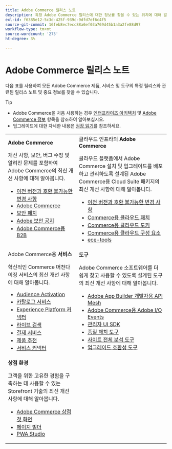 ```yaml
---
title: Adobe Commerce 릴리스 노트
description: 특정 Adobe Commerce 릴리스에 대한 정보를 찾을 수 있는 위치에 대해 알아봅니다.
exl-id: f6385e12-5c3d-425f-939c-9dfd7ef6c4f5
source-git-commit: 16feb8ec7ecc88a6ef03a769d45b1a3a2fe88d97
workflow-type: tm+mt
source-wordcount: '275'
ht-degree: 3%

---
```



# Adobe Commerce 릴리스 노트

다음 표를 사용하여 모든 Adobe Commerce 제품, 서비스 및 도구의 특정 릴리스와 관련된 릴리스 노트 및 중요 정보를 찾을 수 있습니다.

>[!TIP]
>
>- Adobe Commerce을 처음 사용하는 경우 [엔터프라이즈 아키텍처](../../implementation-playbook/architecture/enterprise-blueprint.md) 및 [Adobe Commerce 정보](https://experienceleague.adobe.com/ko/docs/commerce-admin/start/about) 항목을 참조하여 알아보십시오.
>- 업그레이드에 대한 자세한 내용은 [권장 읽기](../../upgrade/resources/recommended-reading.md)를 참조하세요.

<table>
  <tbody>
    <tr>
      <td><strong>Adobe Commerce</strong>
        <p>개선 사항, 보안, 버그 수정 및 알려진 문제를 포함하여 Adobe Commerce의 최신 개선 사항에 대해 알아봅니다.</p>
          <ul>
            <li><a href="https://developer.adobe.com/commerce/php/development/backward-incompatible-changes/">이전 버전과 호환 불가능한 변경 사항</a></li>
            <li><a href="commerce/overview.md">Adobe Commerce</a></li>
            <li><a href="security/overview.md">보안 패치</a></li>
            <li><a href="https://helpx.adobe.com/kr/security/products/magento.html">Adobe 보안 공지</a></li>
            <li><a href="https://experienceleague.adobe.com/docs/commerce-admin/b2b/release-notes.html?lang=ko">Adobe Commerce용 B2B</a></li>
          </ul>
        </td>
      <td>클라우드 인프라의 <strong>Adobe Commerce</strong>
        <p>클라우드 플랫폼에서 Adobe Commerce 설치 및 업그레이드를 배포하고 관리하도록 설계된 Adobe Commerce용 Cloud Suite 패키지의 최신 개선 사항에 대해 알아봅니다.</p>
          <ul>
            <li><a href="https://experienceleague.adobe.com/ko/docs/commerce-cloud-service/user-guide/release-notes/backward-incompatible-changes">이전 버전과 호환 불가능한 변경 사항</a></li>
            <li><a href="https://experienceleague.adobe.com/ko/docs/commerce-cloud-service/user-guide/release-notes/cloud-patches">Commerce용 클라우드 패치</a></li>
            <li><a href="https://experienceleague.adobe.com/ko/docs/commerce-cloud-service/user-guide/release-notes/cloud-docker">Commerce용 클라우드 도커</a></li>
            <li><a href="https://experienceleague.adobe.com/ko/docs/commerce-cloud-service/user-guide/release-notes/cloud-components">Commerce용 클라우드 구성 요소</a></li>
            <li><a href="https://experienceleague.adobe.com/ko/docs/commerce-cloud-service/user-guide/release-notes/ece-tools-package">ece-tools</a></li>
          </ul>
      </td>
    </tr>
    <tr>
      <td>Adobe Commerce용 <strong>서비스</strong>
        <p>혁신적인 Commerce 머천다이징 서비스의 최신 개선 사항에 대해 알아봅니다.</p>
          <ul>
            <li><a href="https://experienceleague.adobe.com/docs/commerce-admin/customers/audience-activation.html?lang=ko">Audience Activation</a></li>
            <li><a href="https://experienceleague.adobe.com/docs/commerce/catalog-service/release-notes.html?lang=ko">카탈로그 서비스</a></li>
            <li><a href="https://experienceleague.adobe.com/docs/commerce/experience-platform-connector/release-notes.html">Experience Platform 커넥터</a></li>
            <li><a href="https://experienceleague.adobe.com/docs/commerce/live-search/release-notes.html?lang=ko">라이브 검색</a></li>
            <li><a href="https://experienceleague.adobe.com/docs/commerce/payment-services/release-notes.html?lang=ko">결제 서비스</a></li>
            <li><a href="https://experienceleague.adobe.com/docs/commerce/product-recommendations/release-notes.html?lang=ko">제품 추천</a></li>
            <li><a href="https://experienceleague.adobe.com/docs/commerce/user-guides/integration-services/saas.html?lang=ko">서비스 커넥터</a></li>
          </ul>
        </td>
      <td><strong>도구</strong>
        <p>Adobe Commerce 소프트웨어를 더 쉽게 찾고 사용할 수 있도록 설계된 도구의 최신 개선 사항에 대해 알아봅니다.</p>
          <ul>
            <li><a href="https://developer.adobe.com/graphql-mesh-gateway/">Adobe App Builder 개발자용 API Mesh</a></li>
            <li><a href="https://developer.adobe.com/commerce/events/get-started/release-notes/">Adobe Commerce용 Adobe I/O Events</a></li>
            <li><a href="https://developer.adobe.com/commerce/extensibility/admin-ui-sdk/release-notes/">관리자 UI SDK</a></li>
            <li><a href="../../tools/quality-patches-tool/release-notes.md">품질 패치 도구</a></li>
            <li><a href="../../tools/site-wide-analysis-tool/intro.md">사이트 전체 분석 도구</a></li>
            <li><a href="../../upgrade/upgrade-compatibility-tool/overview.md">업그레이드 호환성 도구</a></li>
          </ul>
      </td>
    </tr>
    <tr>
       <td><strong>상점 환경</strong>
        <p>고객을 위한 고유한 경험을 구축하는 데 사용할 수 있는 Storefront 기술의 최신 개선 사항에 대해 알아봅니다.</p>
          <ul>
            <li><a href="https://experienceleague.adobe.com/developer/commerce/storefront/?lang=ko">Adobe Commerce 상점 첫 화면</a></li>
            <li><a href="https://experienceleague.adobe.com/docs/commerce-admin/page-builder/release-notes.html?lang=ko">페이지 빌더</a></li>
            <li><a href="https://github.com/magento/pwa-studio/releases/latest">PWA Studio</a></li>
          </ul>
      </td>
      <td></td>
    </tr>
  </tbody>
</table>
